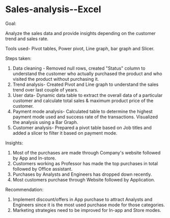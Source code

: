 # Sales-analysis--Excel

Goal:

Analyze the sales data and provide insights depending on the customer trend and sales rate.

Tools used- Pivot tables, Power pivot, Line graph, bar graph and Slicer.

Steps taken:
1. Data cleaning - Removed null rows, created "Status" column to understand the customer who actually purchased the product and who visited the product without purchasing it.
2. Trend analysis- Created Pivot and Line graph to understand the sales trend over last couple of years.
3. User data- Dynamic data table to extract the overall data of a particular customer and calculate total sales & maximum product price of the customer.
4. Payment mode analysis- Calculated table to determine the highest payment mode used and success rate of the transactions. Visualized the analysis using a Bar Graph.
5. Customer analysis- Prepared a pivot table based on Job titles and added a slicer to filter it based on payment mode.

Insights:
1. Most of the purchases are made through Company's website followed by App and In-store.
2. Customers working as Professor has made the top purchases in total followed by Office assistant.
3. Purchases by Analysts and Engineers has dropped down recently. 
4. Most customers purchase through Website followed by Application.

Recommendation:
1. Implement discount/offers in App purchase to attract Analysts and Engineers since it is the most used purchase mode for those categories.
2. Marketing strategies need to be improved for In-app and Store modes.
